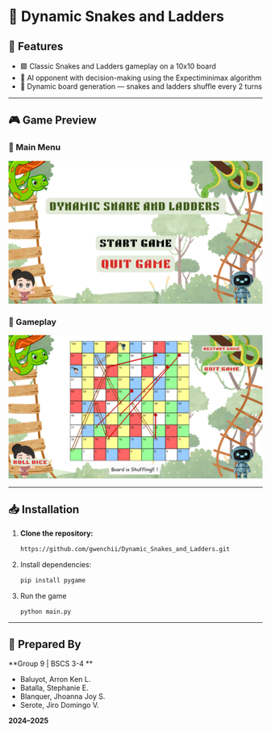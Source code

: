 # 🎲 Dynamic Snakes and Ladders

## 🚀 Features

- 🟩 Classic Snakes and Ladders gameplay on a 10x10 board  
- 🤖 AI opponent with decision-making using the Expectiminimax algorithm  
- 🔀 Dynamic board generation — snakes and ladders shuffle every 2 turns  

---

## 🎮 Game Preview

### 🏁 Main Menu  
![Main Menu](images/screenshot1.png)

### 🎲 Gameplay  
![Gameplay](images/screenshot2.png)

---

## 📥 Installation

1. **Clone the repository:**

   ```bash
   https://github.com/gwenchii/Dynamic_Snakes_and_Ladders.git
   
2. Install dependencies:
   ```bash
   pip install pygame
4. Run the game
   ``` bash
   python main.py

---

## 👥 Prepared By

**Group 9 | BSCS 3-4 **  
- Baluyot, Arron Ken L.  
- Batalla, Stephanie E.  
- Blanquer, Jhoanna Joy S.  
- Serote, Jiro Domingo V.

**2024–2025**
